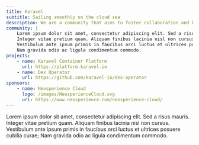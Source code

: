 ```yaml
---
title: Karavel
subtitle: Sailing smoothly on the cloud sea
description: We are a community that aims to foster collaboration and knowledge share in the open-source container world
community: |
    Lorem ipsum dolor sit amet, consectetur adipiscing elit. Sed a risus mauris. 
    Integer vitae pretium quam. Aliquam finibus lacinia nisl non cursus. 
    Vestibulum ante ipsum primis in faucibus orci luctus et ultrices posuere cubilia curae; 
    Nam gravida odio ac ligula condimentum commodo.
projects:
    - name: Karavel Container Platform
      url: https://platform.karavel.io
    - name: Dex Operator
      url: https://github.com/karavel-io/dex-operator
sponsors:
    - name: Neosperience Cloud
      logo: /images/NeosperienceCloud.svg
      url: https://www.neosperience.com/neosperience-cloud/
---
```


Lorem ipsum dolor sit amet, consectetur adipiscing elit. Sed a risus
mauris. Integer vitae pretium quam. Aliquam finibus lacinia nisl non
cursus. Vestibulum ante ipsum primis in faucibus orci luctus et
ultrices posuere cubilia curae; Nam gravida odio ac ligula
condimentum commodo.

